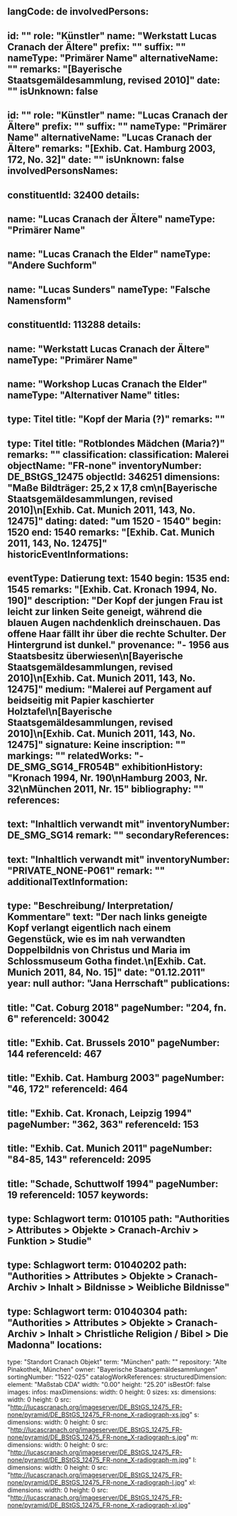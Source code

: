 langCode: de
involvedPersons: 
 - 
   id: ""
  role: "Künstler"
  name: "Werkstatt Lucas Cranach der Ältere"
  prefix: ""
  suffix: ""
  nameType: "Primärer Name"
  alternativeName: ""
  remarks: "[Bayerische Staatsgemäldesammlung, revised 2010]"
  date: ""
  isUnknown: false
 - 
   id: ""
  role: "Künstler"
  name: "Lucas Cranach der Ältere"
  prefix: ""
  suffix: ""
  nameType: "Primärer Name"
  alternativeName: "Lucas Cranach der Ältere"
  remarks: "[Exhib. Cat. Hamburg 2003, 172, No. 32]"
  date: ""
  isUnknown: false
involvedPersonsNames: 
 - 
   constituentId: 32400
  details: 
   - 
   name: "Lucas Cranach der Ältere"
    nameType: "Primärer Name"
   - 
   name: "Lucas Cranach the Elder"
    nameType: "Andere Suchform"
   - 
   name: "Lucas Sunders"
    nameType: "Falsche Namensform"
 - 
   constituentId: 113288
  details: 
   - 
   name: "Werkstatt Lucas Cranach der Ältere"
    nameType: "Primärer Name"
   - 
   name: "Workshop Lucas Cranach the Elder"
    nameType: "Alternativer Name"
titles: 
 - 
   type: Titel
  title: "Kopf der Maria (?)"
  remarks: ""
 - 
   type: Titel
  title: "Rotblondes Mädchen (Maria?)"
  remarks: ""
classification: 
 classification: Malerei
objectName: "FR-none"
inventoryNumber: DE_BStGS_12475
objectId: 346251
dimensions: "Maße Bildträger: 25,2 x 17,8 cm\n[Bayerische Staatsgemäldesammlungen, revised 2010]\n[Exhib. Cat. Munich 2011, 143, No. 12475]"
dating: 
 dated: "um 1520 - 1540"
 begin: 1520
 end: 1540
 remarks: "[Exhib. Cat. Munich 2011, 143, No. 12475]"
 historicEventInformations: 
  - 
   eventType: Datierung
   text: 1540
   begin: 1535
   end: 1545
   remarks: "[Exhib. Cat. Kronach 1994, No. 190]"
description: "Der Kopf der jungen Frau ist leicht zur linken Seite geneigt, während die blauen Augen nachdenklich dreinschauen. Das offene Haar fällt ihr über die rechte Schulter. Der Hintergrund ist dunkel."
provenance: "- 1956 aus Staatsbesitz überwiesen\n[Bayerische Staatsgemäldesammlungen, revised 2010]\n[Exhib. Cat. Munich 2011, 143, No. 12475]"
medium: "Malerei auf Pergament auf beidseitig mit Papier kaschierter Holztafel\n[Bayerische Staatsgemäldesammlungen, revised 2010]\n[Exhib. Cat. Munich 2011, 143, No. 12475]"
signature: Keine
inscription: ""
markings: ""
relatedWorks: "- DE_SMG_SG14_FR054B"
exhibitionHistory: "Kronach 1994, Nr. 190\nHamburg 2003, Nr. 32\nMünchen 2011, Nr. 15"
bibliography: ""
references: 
 - 
   text: "Inhaltlich verwandt mit"
  inventoryNumber: DE_SMG_SG14
  remark: ""
secondaryReferences: 
 - 
   text: "Inhaltlich verwandt mit"
  inventoryNumber: "PRIVATE_NONE-P061"
  remark: ""
additionalTextInformation: 
 - 
   type: "Beschreibung/ Interpretation/ Kommentare"
  text: "Der nach links geneigte Kopf verlangt eigentlich nach einem Gegenstück, wie es im nah verwandten Doppelbildnis von Christus und Maria im Schlossmuseum Gotha findet.\n[Exhib. Cat. Munich 2011, 84, No. 15]"
  date: "01.12.2011"
  year: null
  author: "Jana Herrschaft"
publications: 
 - 
   title: "Cat. Coburg 2018"
  pageNumber: "204, fn. 6"
  referenceId: 30042
 - 
   title: "Exhib. Cat. Brussels 2010"
  pageNumber: 144
  referenceId: 467
 - 
   title: "Exhib. Cat. Hamburg 2003"
  pageNumber: "46, 172"
  referenceId: 464
 - 
   title: "Exhib. Cat. Kronach, Leipzig 1994"
  pageNumber: "362, 363"
  referenceId: 153
 - 
   title: "Exhib. Cat. Munich 2011"
  pageNumber: "84-85, 143"
  referenceId: 2095
 - 
   title: "Schade, Schuttwolf 1994"
  pageNumber: 19
  referenceId: 1057
keywords: 
 - 
   type: Schlagwort
  term: 010105
  path: "Authorities > Attributes > Objekte > Cranach-Archiv > Funktion > Studie"
 - 
   type: Schlagwort
  term: 01040202
  path: "Authorities > Attributes > Objekte > Cranach-Archiv > Inhalt > Bildnisse > Weibliche Bildnisse"
 - 
   type: Schlagwort
  term: 01040304
  path: "Authorities > Attributes > Objekte > Cranach-Archiv > Inhalt > Christliche Religion / Bibel > Die Madonna"
locations: 
 - 
   type: "Standort Cranach Objekt"
  term: "München"
  path: ""
repository: "Alte Pinakothek, München"
owner: "Bayerische Staatsgemäldesammlungen"
sortingNumber: "1522-025"
catalogWorkReferences: 
structuredDimension: 
 element: "Maßstab CDA"
 width: "0.00"
 height: "25.20"
isBestOf: false
images: 
 infos: 
  maxDimensions: 
   width: 0
   height: 0
 sizes: 
  xs: 
   dimensions: 
    width: 0
    height: 0
   src: "http://lucascranach.org/imageserver/DE_BStGS_12475_FR-none/pyramid/DE_BStGS_12475_FR-none_X-radiograph-xs.jpg"
  s: 
   dimensions: 
    width: 0
    height: 0
   src: "http://lucascranach.org/imageserver/DE_BStGS_12475_FR-none/pyramid/DE_BStGS_12475_FR-none_X-radiograph-s.jpg"
  m: 
   dimensions: 
    width: 0
    height: 0
   src: "http://lucascranach.org/imageserver/DE_BStGS_12475_FR-none/pyramid/DE_BStGS_12475_FR-none_X-radiograph-m.jpg"
  l: 
   dimensions: 
    width: 0
    height: 0
   src: "http://lucascranach.org/imageserver/DE_BStGS_12475_FR-none/pyramid/DE_BStGS_12475_FR-none_X-radiograph-l.jpg"
  xl: 
   dimensions: 
    width: 0
    height: 0
   src: "http://lucascranach.org/imageserver/DE_BStGS_12475_FR-none/pyramid/DE_BStGS_12475_FR-none_X-radiograph-xl.jpg"